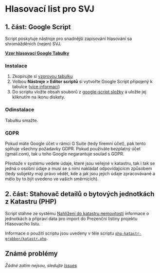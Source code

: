 # Hlasovací list pro SVJ

## 1. část: Google Script

Script poskytuje nástroje pro snadnější zapisování hlasování sa shromážděních (nejen) SVJ.

**[Vzor hlasovací Google Tabulky](https://drive.google.com/open?id=1B-ZZJACx0LEyTDjiirESIzYHbXZ3JUBwl1MVAQ3CaZY)**
 
### Instalace
1. Zkopírujte si [vzorovou tabulku](https://docs.google.com/spreadsheets/d/1d2ZNhql1YX0-JHWkUGoWebvTIq7r9fQbpZRXWsXlzGU/copy) 
2. Volbou **Nástroje > Editor scriptů** si vytvořte Google Script připojený k tabulce 
([více informací](https://developers.google.com/apps-script/guides/bound))
3. Do scriptu vložte obsah souborů z [google-script složky](google-script) a uložte jej kliknutím na ikonu diskety.

### Odinstalace
Tabulku smažte.

### GDPR
Pokud máte Google účet v rámci G Suite (tedy firemní účet), pak tento splňuje všechny požadavky GDPR. Pokud používáte
bezplatný účet (gmail.com), tak u toho Google negarantuje soulad s GDPR.

Přestože v systému vedete údaje, které jsou veřejné v katastru, tak i tak se jedná o osobní údaje a musí se s nimi
nakládat odpovídajícícm způsobem (tedy subjekty mají právo vědět, kde a jak jsou jejich údaje zpracovávané a mělo by to
být uvedeno ve vašich směrnicích).

## 2. část: Stahovač detailů o bytových jednotkách z Katastru (PHP)

Script stáhne ze systému [Nahlížení do katastru nemovitostí](https://nahlizenidokn.cuzk.cz/) informace o jednotkách
a připraví data pro import do Prezenční listiny projektu Hlasovacího listu.

Informace o použití scriptu jsou uvedeny v těle scriptu [`php-katastr-grabber/katastr.php`](php-katastr-grabber/katastr.php).


## Známé problémy
*Žádné zatím nejsou, sledujte [Issues](https://github.com/jakubboucek/google-script-svj-hlasovaci-list/issues)*
